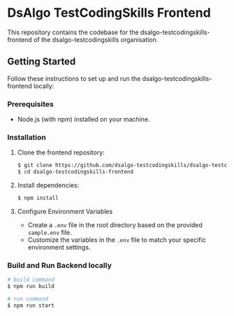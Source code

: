 # DsAlgo TestCodingSkills Frontend

This repository contains the codebase for the dsalgo-testcodingskills-frontend of the dsalgo-testcodingskills organisation.

## Getting Started

Follow these instructions to set up and run the dsalgo-testcodingskills-frontend locally:

### Prerequisites

- Node.js (with npm) installed on your machine.

### Installation

1. Clone the frontend repository:

    ```bash
    $ git clone https://github.com/dsalgo-testcodingskills/dsalgo-testcodingskills-frontend
    $ cd dsalgo-testcodingskills-frontend
    ```

2. Install dependencies:

    ```bash
    $ npm install
    ```

3. Configure Environment Variables

    - Create a `.env` file in the root directory based on the provided `sample.env` file.
    - Customize the variables in the `.env` file to match your specific environment settings.

### Build and Run Backend locally

```bash
# build command
$ npm run build
```

```bash
# run command
$ npm run start
```
























